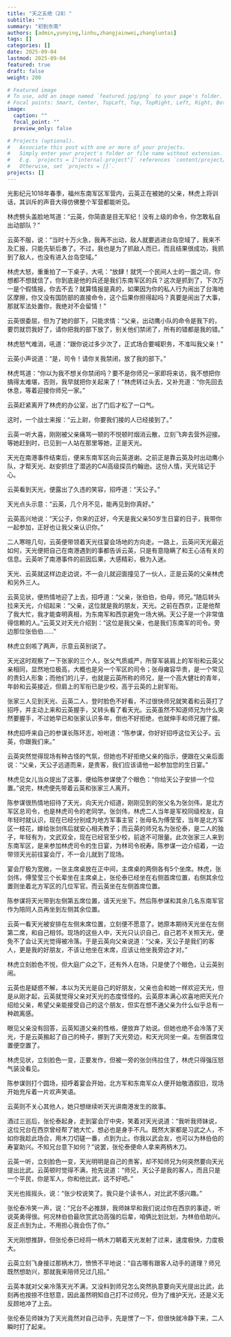 ```yaml
---
title: "天之五绝（28）"
subtitle: ""
summary: "初到东南"
authors: [admin,yunying,linhu,zhangjainwei,zhangluntai]
tags: []
categories: []
date: 2025-09-04
lastmod: 2025-09-04
featured: true
draft: false
weight: 280

# Featured image
# To use, add an image named `featured.jpg/png` to your page's folder.
# Focal points: Smart, Center, TopLeft, Top, TopRight, Left, Right, BottomLeft, Bottom, BottomRight.
image:
  caption: ""
  focal_point: ""
  preview_only: false

# Projects (optional).
#   Associate this post with one or more of your projects.
#   Simply enter your project's folder or file name without extension.
#   E.g. `projects = ["internal-project"]` references `content/project/deep-learning/index.md`.
#   Otherwise, set `projects = []`.
projects: []
---
```


光影纪元1018年春季，福州东南军区军营内，云英正在被她的父亲，林虎上将训话，其训斥的声音大得仿佛整个军营都能听见。

林虎劈头盖脸地骂道：“云英，你简直是目无军纪！没有上级的命令，你怎敢私自出动部队？”

云英不服，说：“当时十万火急，我再不出动，敌人就要逃进台岛空域了，我来不及汇报，只能先斩后奏了。不过，我也是为了抓敌人而已，而且结果很成功，我抓到了敌人，也没有进入台岛空域。”

林虎大怒，重重拍了一下桌子，大吼：“放肆！就凭一个民间人士的一面之词，你想都不想就信了，你到底是他的兵还是我们东南军区的兵？这次是抓到了，下次万一是个假情报，你去不去？就算情报是真的，如果因为你的私人行为闹出了台海地区摩擦，你又没有国防部的直接命令，这个后果你担得起吗？真要是闹出了大事，那就军法处置你，我绝对不会留情！”

云英很委屈，但为了她的部下，只能求情：“父亲，出动鹰小队的命令是我下的，要罚就罚我好了，请你把我的部下放了，别关他们禁闭了，所有的错都是我的错。”

林虎怒气难消，吼道：“跟你说过多少次了，正式场合要喊职务，不准叫我父亲！”

云英小声说道：“是，司令！请你关我禁闭，放了我的部下。”

林虎骂道：“你以为我不想关你禁闭吗？要不是你师兄一家即将来访，我不想把你搞得太难堪，否则，我早就把你关起来了！”林虎转过头去，又补充道：“你先回去休息，等着迎接你师兄一家。”

云英赶紧离开了林虎的办公室，出了门后才松了一口气。

这时，一个战士来报：“云上尉，你要我们接的人已经接到了。”

云英一听大喜，刚刚被父亲痛骂一顿的不悦顿时烟消云散，立刻飞奔去营外迎接。等她赶到时，已见到一人站在那里等她，正是天光。

天光在南港事件结束后，便来东南军区向云英道谢。之前正是靠云英及时出动鹰小队，才帮天光、赵安抓住了潜逃的CAI高级探员约翰逊。这份人情，天光铭记于心。

云英看到天光，便露出了久违的笑容，招呼道：“天公子。”

天光点头示意：“云英，几个月不见，能再见到你真好。”

云英高兴地说：“天公子，你来的正好，今天是我父亲50岁生日宴的日子，我带你一起参加，正好也让我父亲认识你。”

二人寒暄几句，云英便带领着天光往宴会场地的方向走。一路上，云英问天光最近如何，天光便把自己在南港遇到的事都告诉云英，只是有意隐瞒了和王心洁有关的信息。云英听了南港事件的前因后果，大感精彩，极为入迷。

天光、云英就这样边走边说，不一会儿就迎面撞见了一伙人，正是云英的父亲林虎和另外三人。

云英见状，便热情地迎了上去，招呼道：“父亲，张伯伯，伯母，师兄。”随后转头拉来天光，介绍起来：“父亲，这位就是我的朋友，天光。之前在西京，正是他帮了我大忙，我才能查明真相，为东南军和西京避免一场大祸。天公子是一个非常值得信赖的人。”云英又对天光介绍到：“这位是我父亲，也是我们东南军的司令。旁边那位张伯伯......”

林虎立刻咳了两声，示意云英别说了。

天光这时观察了一下张家的三个人，张父气质威严，所穿军装肩上的军衔和云英父亲相同，显然地位极高，大概也是另一个军区的司令；张母雍容华贵，是一个常见的贵妇人形象；而他们的儿子，也就是云英所称的师兄，是一个高大健壮的青年，年龄和云英接近，但肩上的军衔已是少校，高于云英的上尉军衔。

张家三人见到天光、云英二人，登时脸色不好看，不过很快师兄就笑着和云英打了招呼，并主动上来和云英握手，又转头看了看天光。云英虽然不知道师兄为什么突然要握手，不过她早已和张家认识多年，倒也不好拒绝，也就伸手和师兄握了握。

林虎招呼来自己的参谋长陈环志，吩咐道：“陈参谋，你好好招呼这位天公子。云英，你跟我们来。”

云英突然觉得现场有种古怪的气氛，但她也不好拒绝父亲的指示，便跟在父亲后面说：“父亲，天公子远道而来，是贵客，我们应该请他一起参加您的生日宴。”

林虎见女儿当众提出了这事，便给陈参谋使了个眼色：“你给天公子安排一个位置。”说完，林虎便先带着云英和张家三人离开。

陈参谋很热情地招待了天光，向天光介绍道，刚刚见到的张父名为张剑伟，是北方军区总司令，也是林虎司令的老同学。张剑伟，林虎二人当年是军校同级校友，自年轻时就认识，现在已经分别成为地方军事主官；张母名为傅莹莹，当年是北方军区一枝花，嫁给张剑伟后就安心相夫教子；而云英的师兄名为张伦泰，是二人的独子，年轻有为，文武双全，现在已经官至少校，前途不可限量。此次张家三人来到东南军区，是来参加林虎司令的生日宴，为林司令祝寿。陈参谋一边介绍着，一边带领天光前往宴会厅，不一会儿就到了现场。

宴会厅极为宽敞，一张主席桌放在正中间，主席桌的两侧各有5个坐席。林虎，张剑伟，傅莹莹三个长辈坐在主席桌上，张伦泰已经坐在右侧首席位置，右侧其余位置则坐着北方军区的几位军官。而云英坐在左侧首席位置。

陈参谋将天光带到左侧第五席位置，请天光坐下。然后陈参谋和其余几名东南军官作为陪同人员再坐到左侧其余位置。

云英一看天光被安排在左侧末席位置，立刻便不愿意了。她原本期待天光坐在左侧第二席，和自己相邻。现场的这些人中，天光只认识自己，自己若不关照天光，便免不了会让天光觉得被冷落。于是云英向父亲说道：“父亲，天公子是我们的客人，更是我的好朋友，不该让他坐在末席，应该让他坐我旁边才对。”

林虎立刻脸色不悦，但大庭广众之下，还有外人在场，只是使了个眼色，让云英别闹。

云英也是疑惑不解，本以为天光是自己的好朋友，父亲也会和她一样欢迎天光，但是从刚才起，云英就觉得父亲对天光的态度怪怪的。云英原本满心欢喜地把天光介绍给父亲，希望父亲能接受自己的这个朋友，但实在想不通父亲为什么似乎总有一种疏离感。

眼见父亲没有回答，云英知道父亲的性格，便放弃了劝说。但她也绝不会冷落了天光，于是云英搬起了自己的椅子，挪到了天光旁边，和天光同坐一桌。左侧首席位置便空置了。

林虎见状，立刻脸色一变，正要发作，但被一旁的张剑伟拉住了，林虎只得强压怒气装没看见。

陈参谋则打个圆场，招呼着宴会开始，北方军和东南军众人便开始敬酒叙旧，现场开始充斥着一片欢声笑语。

云英则不关心其他人，她只想继续听天光讲南港发生的故事。

酒过三巡后，张伦泰起身，走到宴会厅中央，笑着对天光说道：“我听我师妹说，这位兄台在西京曾经帮了她大忙，想必也是身手不凡。既然大家都是习武之人，不如你我趁此场合，用木刀切磋一番，点到为止。你我以武会友，也可以为林伯伯的寿宴助兴。不知兄台意下如何？”说罢，张伦泰便命人拿来两柄木刀。

云英一听，立刻脸色一变，天光明明是自己的贵客，却不知师兄为何突然要向天光提出比武。云英顿时觉得不满，抢先说道：“师兄，天公子是我的客人，而且只是一个平民，你是军人，你和他比武，这不好吧。”

天光也摇摇头，说：“张少校说笑了。我只是个读书人，对比武不感兴趣。”

张伦泰冷笑一声，说：“兄台不必推辞，我师妹早和我们说过你在西京的事迹，听说英勇得很。何况林伯伯最欣赏武功高强的后辈，咱俩比划比划，为林伯伯助兴。反正点到为止，不用担心我会伤了你。”

天光刚想推辞，但张伦泰已经将一柄木刀朝着天光发射了过来，速度极快，力度极大。

云英立刻飞身接过那柄木刀，愤愤不平地说：“自古哪有跟客人动手的道理？师兄既然想助兴，那就我来陪师兄过几招。”

云英本就对父亲冷落天光不满，又没料到师兄怎么突然执意要向天光提出比武，此刻再也按捺不住怒意，因此虽然明知自己打不过师兄，但为了维护天光，还是义无反顾地冲了上去。

张伦泰见师妹为了天光竟然对自己动手，先是愣了一下，但很快就冷静下来，二人瞬时打了起来。